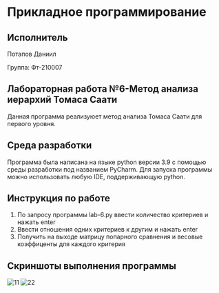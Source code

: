 # Прикладное программирование
## Исполнитель
Потапов Даниил

Группа: Фт-210007
## Лабораторная работа №6-Метод анализа иерархий Томаса Саати 
Данная программа реализуюет метод анализа Томаса Саати для первого уровня. 
## Среда разработки
Программа была написана на языке python версии 3.9 с помощью среды разработки под названием PyCharm. Для запуска программы можно использовать любую IDE, поддерживающую python. 
## Инструкция по работе
1. По запросу программы lab-6.py ввести количество критериев и нажать enter 
2. Ввести отношения одних критериев к другим и нажать enter 
3. Получить на выходе матрицу попарного сравнения и весовые коэффиценты для каждого критерия
## Скриншоты выполнения программы
![11](https://user-images.githubusercontent.com/113824271/196052559-c9f419e8-8fea-4118-8001-87525eac7496.png)
![22](https://user-images.githubusercontent.com/113824271/196052561-438ed222-ebbb-45b0-a6e4-9e65a63ad5ee.png)
